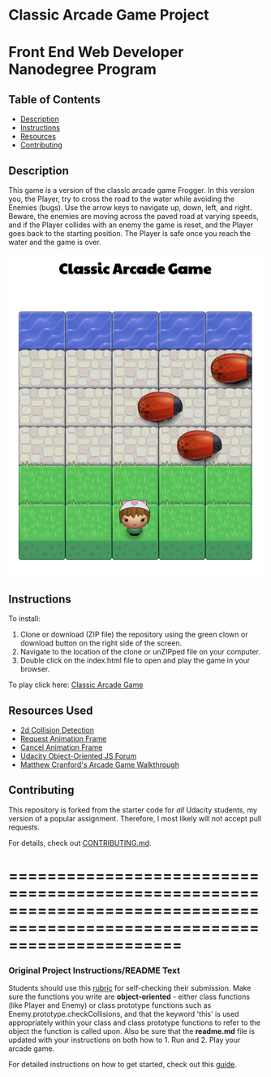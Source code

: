 # Classic Arcade Game Project

Front End Web Developer Nanodegree Program
==========================================

## Table of Contents

* [Description](#description)
* [Instructions](#instructions)
* [Resources](#resources)
* [Contributing](#contributing)

## Description

This game is a version of the classic arcade game Frogger. In this version you, the Player, try to cross the road to the water while avoiding the Enemies (bugs). Use the arrow keys to navigate up, down, left, and right. Beware, the enemies are moving across the paved road at varying speeds, and if the Player collides with an enemy the game is reset, and the Player goes back to the starting position. The Player is safe once you reach the water and the game is over.

![Classic Arcade Game](https://github.com/ypadron/frontend-nanodegree-arcade-game/blob/master/images/Classic%20Arcade%20Game%20-%20%20gameboard%20screenshot.png)

## Instructions

To install:
1. Clone or download (ZIP file) the repository using the green clown or download button on the right side of the screen.
2. Navigate to the location of the clone or unZIPped file on your computer.
3. Double click on the index.html file to open and play the game in your browser.

To play click here: [Classic Arcade Game](https://ypadron.github.io/frontend-nanodegree-arcade-game/)


## Resources Used

* [2d Collision Detection](https://developer.mozilla.org/en-US/docs/Games/Techniques/2D_collision_detection)
* [Request Animation Frame](https://developer.mozilla.org/en-US/docs/Web/API/window/requestAnimationFrame)
* [Cancel Animation Frame](https://developer.mozilla.org/en-US/docs/Web/API/Window/cancelAnimationFrame)
* [Udacity Object-Oriented JS Forum](https://discussions.udacity.com/t/i-dont-understand-how-to-code-classic-arcade-game/527836/2)
* [Matthew Cranford's Arcade Game Walkthrough](https://matthewcranford.com/arcade-game-walkthrough-part-1-starter-code-breakdown/)

## Contributing

This repository is forked from the starter code for _all_ Udacity students, my version of a popular assignment. Therefore,
I most likely will not accept pull requests.

For details, check out [CONTRIBUTING.md](CONTRIBUTING.md).

==========================================================================================================================
==========================================================================================================================

### Original Project Instructions/README Text

Students should use this [rubric](https://review.udacity.com/#!/projects/2696458597/rubric) for self-checking their submission. Make sure the functions you write are **object-oriented** - either class functions (like Player and Enemy) or class prototype functions such as Enemy.prototype.checkCollisions, and that the keyword 'this' is used appropriately within your class and class prototype functions to refer to the object the function is called upon. Also be sure that the **readme.md** file is updated with your instructions on both how to 1. Run and 2. Play your arcade game.

For detailed instructions on how to get started, check out this [guide](https://docs.google.com/document/d/1v01aScPjSWCCWQLIpFqvg3-vXLH2e8_SZQKC8jNO0Dc/pub?embedded=true).
